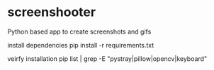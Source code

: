 # screenshooter

Python based app to create screenshots and gifs

install dependencies
pip install -r requirements.txt

veirfy installation
pip list | grep -E "pystray|pillow|opencv|keyboard"
